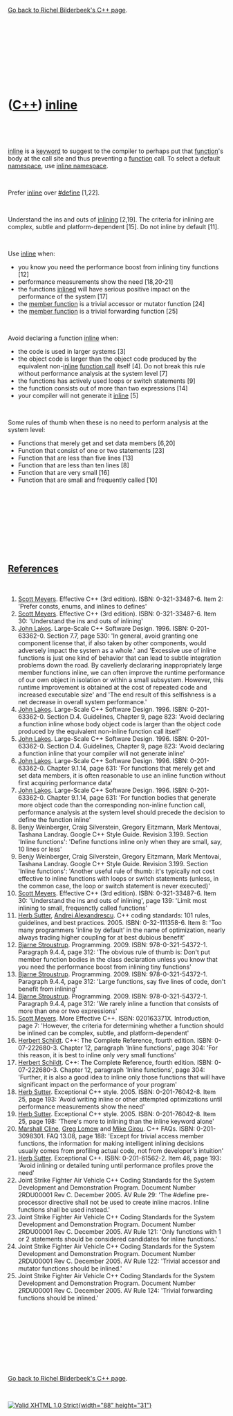 

[Go back to Richel Bilderbeek's C++ page](Cpp.htm).

 

 

 

 

 

([C++](Cpp.htm)) [inline](CppInline.htm)
========================================

 

 

[inline](CppInline.htm) is a [keyword](CppKeyword.htm) to suggest to the
compiler to perhaps put that [function](CppFunction.htm)'s body at the
call site and thus preventing a [function](CppFunction.htm) call. To
select a default [namespace](CppNamespace.htm), use [inline
namespace](CppInlineNamespace.htm).

 

Prefer [inline](CppInline.htm) over [\#define](CppDefine.htm) \[1,22\].

 

Understand the ins and outs of [inlining](CppInline.htm) \[2,19\]. The
criteria for inlining are complex, subtle and platform-dependent \[15\].
Do not inline by default \[11\].

 

Use [inline](CppInline.htm) when:

-   you know you need the performance boost from inlining tiny functions
    \[12\]
-   performance measurements show the need \[18,20-21\]
-   the functions [inlined](CppInline.htm) will have serious positive
    impact on the performance of the system \[17\]
-   the [member function](CppMemberFunction.htm) is a trivial accessor
    or mutator function \[24\]
-   the [member function](CppMemberFunction.htm) is a trivial forwarding
    function \[25\]

 

Avoid declaring a function [inline](CppInline.htm) when:

-   the code is used in larger systems \[3\]
-   the object code is larger than the object code produced by the
    equivalent non-[inline](CppInline.htm) [function
    call](CppFunctionCall.htm) itself \[4\]. Do not break this rule
    without performance analysis at the system level \[7\]
-   the functions has actively used loops or switch statements \[9\]
-   the function consists out of more than two expressions \[14\]
-   your compiler will not generate it [inline](CppInline.htm) \[5\]

 

Some rules of thumb when these is no need to perform analysis at the
system level:

-   Functions that merely get and set data members \[6,20\]
-   Function that consist of one or two statements \[23\]
-   Function that are less than five lines \[13\]
-   Function that are less than ten lines \[8\]
-   Function that are very small \[16\]
-   Function that are small and frequently called \[10\]

 

 

 

 

 

[References](CppReferences.htm)
-------------------------------

 

1.  [Scott Meyers](CppScottMeyers.htm). Effective C++ (3rd edition).
    ISBN: 0-321-33487-6. Item 2: 'Prefer consts, enums, and inlines to
    defines'
2.  [Scott Meyers](CppScottMeyers.htm). Effective C++ (3rd edition).
    ISBN: 0-321-33487-6. Item 30: 'Understand the ins and outs of
    inlining'
3.  [John Lakos](CppJohnLakos.htm). Large-Scale C++ Software Design.
    1996. ISBN: 0-201-63362-0. Section 7.7, page 530: 'In general, avoid
    granting one component license that, if also taken by other
    components, would adversely impact the system as a whole.' and
    'Excessive use of inline functions is just one kind of behavior that
    can lead to subtle integration problems down the road. By cavelierly
    declararing inappropriately large member functions inline, we can
    often improve the runtime performance of our own object in isolation
    or within a small subsystem. However, this runtime improvement is
    obtained at the cost of repeated code and increased executable size'
    and 'The end result of this selfishness is a net decrease in overall
    system performance.'
4.  [John Lakos](CppJohnLakos.htm). Large-Scale C++ Software Design.
    1996. ISBN: 0-201-63362-0. Section D.4. Guidelines, Chapter 9, page
    823: 'Avoid declaring a function inline whose body object code is
    larger than the object code produced by the equivalent non-inline
    function call itself'
5.  [John Lakos](CppJohnLakos.htm). Large-Scale C++ Software Design.
    1996. ISBN: 0-201-63362-0. Section D.4. Guidelines, Chapter 9, page
    823: 'Avoid declaring a function inline that your compiler will not
    generate inline'
6.  [John Lakos](CppJohnLakos.htm). Large-Scale C++ Software Design.
    1996. ISBN: 0-201-63362-0. Chapter 9.1.14, page 631: 'For functions
    that merely get and set data members, it is often reasonable to use
    an inline function without first acquiring performance data'
7.  [John Lakos](CppJohnLakos.htm). Large-Scale C++ Software Design.
    1996. ISBN: 0-201-63362-0. Chapter 9.1.14, page 631: 'For function
    bodies that generate more object code than the corresponding
    non-inline function call, performance analysis at the system level
    should precede the decision to define the function inline'
8.  Benjy Weinberger, Craig Silverstein, Gregory Eitzmann, Mark
    Mentovai, Tashana Landray. Google C++ Style Guide. Revision 3.199.
    Section 'Inline functions': 'Define functions inline only when they
    are small, say, 10 lines or less'
9.  Benjy Weinberger, Craig Silverstein, Gregory Eitzmann, Mark
    Mentovai, Tashana Landray. Google C++ Style Guide. Revision 3.199.
    Section 'Inline functions': 'Another useful rule of thumb: it's
    typically not cost effective to inline functions with loops or
    switch statements (unless, in the common case, the loop or switch
    statement is never executed)'
10. [Scott Meyers](CppScottMeyers.htm). Effective C++ (3rd edition).
    ISBN: 0-321-33487-6. Item 30: 'Understand the ins and outs of
    inlining', page 139: 'Limit most inlining to small, frequenctly
    called functions'
11. [Herb Sutter](CppHerbSutter.htm), [Andrei
    Alexandrescu](CppAndreiAlexandrescu.htm). C++ coding standards: 101
    rules, guidelines, and best practices. 2005. ISBN: 0-32-111358-6.
    Item 8: 'Too many programmers 'inline by default' in the name of
    optimization, nearly always trading higher coupling for at best
    dubious benefit'
12. [Bjarne Stroustrup](CppBjarneStroustrup.htm). Programming. 2009.
    ISBN: 978-0-321-54372-1. Paragraph 9.4.4, page 312: 'The obvious
    rule of thumb is: Don't put member function bodies in the class
    declaration unless you know that you need the performance boost from
    inlining tiny functions'
13. [Bjarne Stroustrup](CppBjarneStroustrup.htm). Programming. 2009.
    ISBN: 978-0-321-54372-1. Paragraph 9.4.4, page 312: 'Large
    functions, say five lines of code, don't benefit from inlining'
14. [Bjarne Stroustrup](CppBjarneStroustrup.htm). Programming. 2009.
    ISBN: 978-0-321-54372-1. Paragraph 9.4.4, page 312: 'We rarely
    inline a function that consists of more than one or two expressions'
15. [Scott Meyers](CppScottMeyers.htm). More Effective C++.
    ISBN: 020163371X. Introduction, page 7: 'However, the criteria for
    determining whether a function should be inlined can be complex,
    subtle, and platform-dependent'
16. [Herbert Schildt](CppHerbertSchildt.htm). C++: The Complete
    Reference, fourth edition. ISBN: 0-07-222680-3. Chapter 12,
    paragraph 'Inline functions', page 304: 'For this reason, it is best
    to inline only very small functions'
17. [Herbert Schildt](CppHerbertSchildt.htm). C++: The Complete
    Reference, fourth edition. ISBN: 0-07-222680-3. Chapter 12,
    paragraph 'Inline functions', page 304: 'Further, it is also a good
    idea to inline only those functions that will have significant
    impact on the performance of your program'
18. [Herb Sutter](CppHerbSutter.htm). Exceptional C++ style. 2005.
    ISBN: 0-201-76042-8. Item 25, page 193: 'Avoid writing inline or
    other attempted optimizations until performance measurements show
    the need'
19. [Herb Sutter](CppHerbSutter.htm). Exceptional C++ style. 2005.
    ISBN: 0-201-76042-8. Item 25, page 198: 'There's more to inlining
    than the inline keyword alone'
20. [Marshall Cline](CppMarshallCline.htm), [Greg
    Lomow](CppGregLomow.htm) and [Mike Girou](CppMikeGirou.htm).
    C++ FAQs. ISBN: 0-201-3098301. FAQ 13.08, page 188: 'Except for
    trivial access member functions, the information for making
    intelligent inlining decisions usually comes from profiling actual
    code, not from developer's intuition'
21. [Herb Sutter](CppHerbSutter.htm). Exceptional C++.
    ISBN: 0-201-61562-2. Item 46, page 193: 'Avoid inlining or detailed
    tuning until performance profiles prove the need'
22. Joint Strike Fighter Air Vehicle C++ Coding Standards for the System
    Development and Demonstration Program. Document Number 2RDU00001
    Rev C. December 2005. AV Rule 29: 'The \#define pre-processor
    directive shall not be used to create inline macros. Inline
    functions shall be used instead.'
23. Joint Strike Fighter Air Vehicle C++ Coding Standards for the System
    Development and Demonstration Program. Document Number 2RDU00001
    Rev C. December 2005. AV Rule 121: 'Only functions with 1 or 2
    statements should be considered candidates for inline functions.'
24. Joint Strike Fighter Air Vehicle C++ Coding Standards for the System
    Development and Demonstration Program. Document Number 2RDU00001
    Rev C. December 2005. AV Rule 122: 'Trivial accessor and mutator
    functions should be inlined.'
25. Joint Strike Fighter Air Vehicle C++ Coding Standards for the System
    Development and Demonstration Program. Document Number 2RDU00001
    Rev C. December 2005. AV Rule 124: 'Trivial forwarding functions
    should be inlined.'

 

 

 

 

 

[Go back to Richel Bilderbeek's C++ page](Cpp.htm).



 

[![Valid XHTML 1.0 Strict](valid-xhtml10.png){width="88"
height="31"}](http://validator.w3.org/check?uri=referer)
